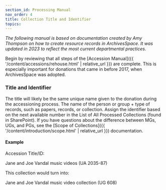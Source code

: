 ```yaml
---
section_id: Processing Manual
nav_order: 4
title: Collection Title and Identifier
topics: 
---
```


*The following manual is based on documentation created by Amy Thompson on how to create resource records in ArchivesSpace. It was updated in 2023 to reflect the most current departmental practices.*

Begin by reviewing that all steps of the [Accession Manual]({{ '/content/accessions/rehouse.html' | relative_url }}) are complete. This is especially important for donations that came in before 2017, when ArchivesSpace was adopted.

### Title and Identifier

The title will likely be the same unique name given to the donation during the accessioning process. The name of the person or group + type of records, such as papers, records, or collection. Assign the identifier based on the next available number in the List of All Processed Collections (found in SharePoint). If you have questions about the difference between MGs, UGs, and PGs, see the [Scope of Collections]({{ '/content/introduction/scope.html' | relative_url }}) documentation.

#### Example

Accession Title/ID: 
<p> Jane and Joe Vandal music videos (UA 2035-87)</p>

This collection would turn into: 
<p>Jane and Joe Vandal music video collection (UG 608)</p>